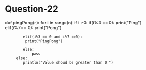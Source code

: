 # Question-22

def pingPong(n):
    for i in range(n):
        if i >0:
            if(i%3 == 0):
                print("Ping") 
            elif(i%7== 0):
                 print("Pong")

            elif(i%3 == 0 and i%7 ==0):
             print("PingPong")

            else:
                pass
         else:
            println("Value shoud be greater than 0 ")
